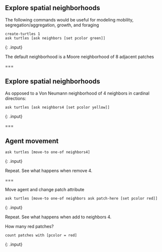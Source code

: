 ---
---


## Explore spatial neighborhoods

The following commands would be useful for modeling mobility, segregation/aggregation, growth, and foraging

~~~
create-turtles 1
ask turtles [ask neighbors [set pcolor green]]
~~~
{: .input}

The default neighborhood is a Moore neighborhood of 8 adjacent patches

===

## Explore spatial neighborhoods

As opposed to a Von Neumann neighborhood of 4 neighbors in cardinal directions:

~~~
ask turtles [ask neighbors4 [set pcolor yellow]]
~~~
{: .input}

===

## Agent movement

~~~
ask turtles [move-to one-of neighbors4]
~~~
{: .input}

Repeat. See what happens when remove 4.

===

Move agent and change patch attribute

~~~
ask turtles [move-to one-of neighbors ask patch-here [set pcolor red]]
~~~
{: .input}

Repeat. See what happens when add to neighbors 4.

How many red patches?

~~~
count patches with [pcolor = red]
~~~
{: .input}
